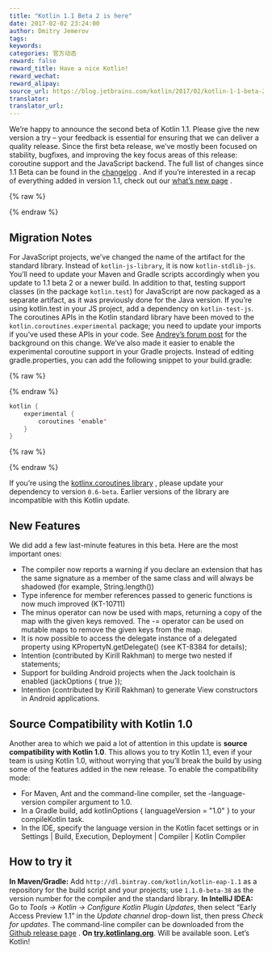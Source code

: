 ```yaml
---
title: "Kotlin 1.1 Beta 2 is here"
date: 2017-02-02 23:24:00
author: Dmitry Jemerov
tags:
keywords:
categories: 官方动态
reward: false
reward_title: Have a nice Kotlin!
reward_wechat:
reward_alipay:
source_url: https://blog.jetbrains.com/kotlin/2017/02/kotlin-1-1-beta-2-is-here/
translator:
translator_url:
---
```


We’re happy to announce the second beta of Kotlin 1.1. Please give the new version a try – your feedback is essential for ensuring that we can deliver a quality release.
Since the first beta release, we’ve mostly been focused on stability, bugfixes, and improving the key focus areas of this release: coroutine support and the JavaScript backend. The full list of changes since 1.1 Beta can be found in the [changelog](https://github.com/JetBrains/kotlin/blob/0e1b61b422bd0d006158d8b68fa34e960853c5c6/ChangeLog.md) . And if you’re interested in a recap of everything added in version 1.1, check out our [what’s new page](https://kotlinlang.org/docs/reference/whatsnew11.html) .

{% raw %}
<p><span id="more-4562"></span></p>
{% endraw %}

## Migration Notes

For JavaScript projects, we’ve changed the name of the artifact for the standard library. Instead of `kotlin-js-library`, it is now `kotlin-stdlib-js`. You’ll need to update your Maven and Gradle scripts accordingly when you update to 1.1 beta 2 or a newer build.
In addition to that, testing support classes (in the package `kotlin.test`) for JavaScript are now packaged as a separate artifact, as it was previously done for the Java version. If you’re using kotlin.test in your JS project, add a dependency on `kotlin-test-js`.
The coroutines APIs in the Kotlin standard library have been moved to the `kotlin.coroutines.experimental` package; you need to update your imports if you’ve used these APIs in your code. See [Andrey’s forum post](https://discuss.kotlinlang.org/t/experimental-status-of-coroutines-in-1-1-and-related-compatibility-concerns/2236) for the background on this change.
We’ve also made it easier to enable the experimental coroutine support in your Gradle projects. Instead of editing gradle.properties, you can add the following snippet to your build.gradle:

{% raw %}
<p></p>
{% endraw %}

```kotlin
kotlin {
    experimental {
        coroutines 'enable'
    }
}
```

{% raw %}
<p></p>
{% endraw %}

If you’re using the [kotlinx.coroutines library](https://github.com/kotlin/kotlinx.coroutines) , please update your dependency to version `0.6-beta`. Earlier versions of the library are incompatible with this Kotlin update.
## New Features

We did add a few last-minute features in this beta. Here are the most important ones:

* The compiler now reports a warning if you declare an extension that has the same signature as a member of the same class and will always be shadowed (for example, String.length())
* Type inference for member references passed to generic functions is now much improved (KT-10711)
* The minus operator can now be used with maps, returning a copy of the map with the given keys removed. The -= operator can be used on mutable maps to remove the given keys from the map.
* It is now possible to access the delegate instance of a delegated property using KPropertyN.getDelegate() (see KT-8384 for details);
* Intention (contributed by Kirill Rakhman) to merge two nested if statements;
* Support for building Android projects when the Jack toolchain is enabled (jackOptions { true });
* Intention (contributed by Kirill Rakhman) to generate View constructors in Android applications.

## Source Compatibility with Kotlin 1.0

Another area to which we paid a lot of attention in this update is <strong>source compatibility with Kotlin 1.0</strong>. This allows you to try Kotlin 1.1, even if your team is using Kotlin 1.0, without worrying that you’ll break the build by using some of the features added in the new release.
To enable the compatibility mode:

* For Maven, Ant and the command-line compiler, set the -language-version compiler argument to 1.0.
* In a Gradle build, add kotlinOptions { languageVersion = "1.0" } to your compileKotlin task.
* In the IDE, specify the language version in the Kotlin facet settings or in Settings | Build, Execution, Deployment | Compiler | Kotlin Compiler

## How to try it

<strong>In Maven/Gradle:</strong> Add `http://dl.bintray.com/kotlin/kotlin-eap-1.1` as a repository for the build script and your projects; use `1.1.0-beta-38` as the version number for the compiler and the standard library.
<strong>In IntelliJ IDEA:</strong> Go to <em>Tools → Kotlin → Configure Kotlin Plugin Updates</em>, then select “Early Access Preview 1.1” in the <em>Update channel</em> drop-down list, then press <em>Check for updates</em>.
The command-line compiler can be downloaded from the [Github release page](https://github.com/JetBrains/kotlin/releases/tag/v1.1-beta2) .
<strong>On <a href="http://try.kotlinlang.org/">try.kotlinlang.org</a></strong>. Will be available soon.
Let’s Kotlin!
